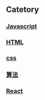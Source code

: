 ## Catetory
  
### [Javascript](javascript/index.md)
  
### [HTML](html/index.md)
  
### [css](html/index.md)
  
### [算法](algorithm/index.md)
  
### [React](react/index.md)
  